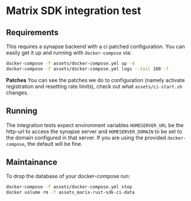 # Matrix SDK integration test

## Requirements

This requires a synapse backend with a ci patched configuration. You can easily get it up and running with `docker-compose` via:

```sh
docker-compose -f assets/docker-compose.yml up -d
docker-compose -f assets/docker-compose.yml logs --tail 100 -f
```

**Patches**
You can see the patches we do to configuration (namely activate registration and resetting rate limits), check out what `assets/ci-start.sh` changes.

## Running

The integration tests expect environment variables `HOMESERVER_URL` be the http-url to access the synapse server and `HOMESERVER_DOMAIN` to be set to the domain configured in that server. If you are using the provided `docker-compose`, the default will be fine. 

## Maintainance

To drop the database of your docker-compose run:

```bash
docker-compose -f assets/docker-compose.yml stop
docker volume rm -f assets_marix-rust-sdk-ci-data
```